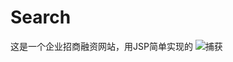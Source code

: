 # Search
这是一个企业招商融资网站，用JSP简单实现的
![捕获](https://user-images.githubusercontent.com/51260437/103842543-24293780-50d1-11eb-9e89-eee6d775ac5a.PNG)
